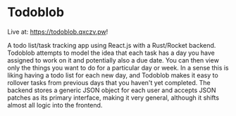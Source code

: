# Todoblob

Live at: https://todoblob.qxczv.pw!

A todo list/task tracking app using React.js with a Rust/Rocket backend.
Todoblob attempts to model the idea that each task has a day you have assigned to work on it and potentially also a due date.
You can then view only the things you want to do for a particular day or week.
In a sense this is liking having a todo list for each new day, and Todoblob makes it easy to rollover tasks from previous days that you haven't yet completed.
The backend stores a generic JSON object for each user and accepts JSON patches as its primary interface, making it very general, although it shifts almost all logic into the frontend.

